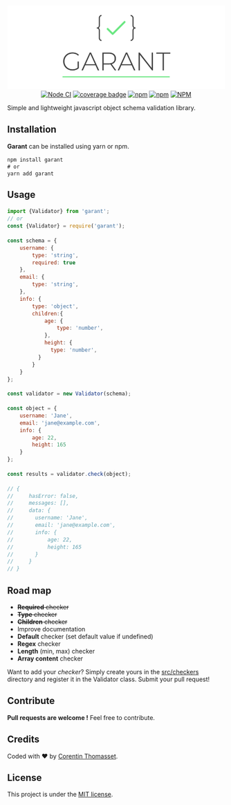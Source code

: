 <p align="center">
    <a href="https://www.npmjs.com/package/garant"><img alt="npm" src="./.github/logo.png"></a>
    <a href="https://github.com/CorentinTh/garant/actions"><img src="https://github.com/CorentinTh/garant/workflows/Node%20CI/badge.svg" alt="Node CI"></a>
    <a href="https://codecov.io/gh/CorentinTh/bame"><img src="https://codecov.io/gh/CorentinTh/garant" alt="coverage badge"/></a>
    <a href="https://www.npmjs.com/package/garant"><img alt="npm" src="https://img.shields.io/npm/v/garant"></a>
    <a href="https://www.npmjs.com/package/garant"><img alt="npm" src="https://img.shields.io/npm/dw/garant"></a>
    <a href="LICENSE"><img alt="NPM" src="https://img.shields.io/npm/l/garant"></a>
</p>


Simple and lightweight javascript object schema validation library.

## Installation

**Garant** can be installed using yarn or npm.

```shell
npm install garant
# or
yarn add garant
```

## Usage
```javascript
import {Validator} from 'garant';
// or
const {Validator} = require('garant');

const schema = {
    username: {
        type: 'string',
        required: true
    },
    email: {
        type: 'string',
    },
    info: {
        type: 'object',
        children:{
            age: {
                type: 'number',
            },
            height: {
              type: 'number',
          }
        }
    }   
};

const validator = new Validator(schema);

const object = {
    username: 'Jane',
    email: 'jane@example.com',
    info: {
        age: 22,
        height: 165
    }
};

const results = validator.check(object);

// {
//     hasError: false,
//     messages: [],
//     data: {
//       username: 'Jane',
//       email: 'jane@example.com',
//       info: {
//           age: 22,
//           height: 165
//       }
//     }
// }

```

## Road map

- ~~**Required** checker~~
- ~~**Type** checker~~
- ~~**Children** checker~~
- Improve documentation
- **Default** checker (set default value if undefined)
- **Regex** checker
- **Length** (min, max) checker
- **Array content** checker

Want to add your *checker*? Simply create yours in the [src/checkers](./src/checkers) directory and register it in the Validator class. Submit your pull request! 

## Contribute
**Pull requests are welcome !** Feel free to contribute.

## Credits
Coded with ❤️ by [Corentin Thomasset](//corentin-thomasset.fr).

## License
This project is under the [MIT license](./LICENSE.md).
